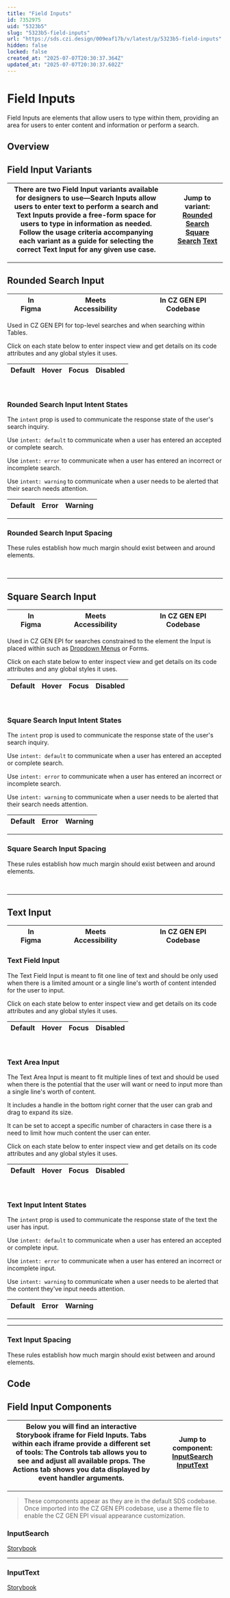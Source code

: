 ```yaml
---
title: "Field Inputs"
id: 7352975
uid: "5323b5"
slug: "5323b5-field-inputs"
url: "https://sds.czi.design/009eaf17b/v/latest/p/5323b5-field-inputs"
hidden: false
locked: false
created_at: "2025-07-07T20:30:37.364Z"
updated_at: "2025-07-07T20:30:37.602Z"
---
```


# Field Inputs

Field Inputs are elements that allow users to type within them, providing an area for users to enter content and information or perform a search.

## Overview

## Field Input Variants

| There are two Field Input variants available for designers to use—Search Inputs allow users to enter text to perform a search and Text Inputs provide a free-form space for users to type in information as needed.  Follow the usage criteria accompanying each variant as a guide for selecting the correct Text Input for any given use case. |   | **Jump to variant:** [Rounded Search](https://sds.czi.design/009eaf17b/v/0/p/5323b5-field-inputs/t/81abad) [Square Search](https://sds.czi.design/009eaf17b/v/0/p/5323b5-field-inputs/t/68a398) [Text](https://sds.czi.design/009eaf17b/v/0/p/5323b5-field-inputs/t/27cbb0) |
| --- | --- | --- |

---

## Rounded Search Input

|  | In Figma |   |  | Meets Accessibility |   |  |  In CZ GEN EPI Codebase |
| --- | --- | --- | --- | --- | --- | --- | --- |

Used in CZ GEN EPI for top-level searches and when searching within Tables.

Click on each state below to enter inspect view and get details on its code attributes and any global styles it uses.

| **Default** | **Hover** | **Focus** | **Disabled** |
| --- | --- | --- | --- |

 

### Rounded Search Input Intent States

The `intent` prop is used to communicate the response state of the user's search inquiry.

Use `intent: default` to communicate when a user has entered an accepted or complete search.

Use `intent: error` to communicate when a user has entered an incorrect or incomplete search.

Use `intent: warning` to communicate when a user needs to be alerted that their search needs attention.

| **Default** | **Error** | **Warning** |
| --- | --- | --- |

---

### Rounded Search Input Spacing

These rules establish how much margin should exist between and around elements.

 

---

## Square Search Input

|  | In Figma |   |  | Meets Accessibility |   |  |  In CZ GEN EPI Codebase |
| --- | --- | --- | --- | --- | --- | --- | --- |

Used in CZ GEN EPI for searches constrained to the element the Input is placed within such as [Dropdown Menus](https://sds.czi.design/009eaf17b/p/2157fe) or Forms.

Click on each state below to enter inspect view and get details on its code attributes and any global styles it uses.

| **Default** | **Hover** | **Focus** | **Disabled** |
| --- | --- | --- | --- |

 

### Square Search Input Intent States

The `intent` prop is used to communicate the response state of the user's search inquiry.

Use `intent: default` to communicate when a user has entered an accepted or complete search.

Use `intent: error` to communicate when a user has entered an incorrect or incomplete search.

Use `intent: warning` to communicate when a user needs to be alerted that their search needs attention.

| **Default** | **Error** | **Warning** |
| --- | --- | --- |

---

### Square Search Input Spacing

These rules establish how much margin should exist between and around elements.

 

---

## Text Input

|  | In Figma |   |  | Meets Accessibility |   |  | In CZ GEN EPI Codebase |
| --- | --- | --- | --- | --- | --- | --- | --- |

### Text Field Input

The Text Field Input is meant to fit one line of text and should be only used when there is a limited amount or a single line's worth of content intended for the user to input.

Click on each state below to enter inspect view and get details on its code attributes and any global styles it uses.

| **Default** | **Hover** | **Focus** | **Disabled** |
| --- | --- | --- | --- |

 

### Text Area Input

The Text Area Input is meant to fit multiple lines of text and should be used when there is the potential that the user will want or need to input more than a single line's worth of content.

It includes a handle in the bottom right corner that the user can grab and drag to expand its size.

It can be set to accept a specific number of characters in case there is a need to limit how much content the user can enter.

Click on each state below to enter inspect view and get details on its code attributes and any global styles it uses.

| **Default** | **Hover** | **Focus** | **Disabled** |
| --- | --- | --- | --- |

 

### Text Input Intent States

The `intent` prop is used to communicate the response state of the text the user has input.

Use `intent: default` to communicate when a user has entered an accepted or complete input.

Use `intent: error` to communicate when a user has entered an incorrect or incomplete input.

Use `intent: warning` to communicate when a user needs to be alerted that the content they've input needs attention.

| **Default** | **Error** | **Warning** |
| --- | --- | --- |

---

---

### Text Input Spacing

These rules establish how much margin should exist between and around elements.

## Code

## Field Input Components

| Below you will find an interactive Storybook iframe for Field Inputs.  Tabs within each iframe provide a different set of tools: The Controls tab allows you to see and adjust all available props. The Actions tab shows you data displayed by event handler arguments. |   | **Jump to component:** [InputSearch](https://sds.czi.design/009eaf17b/v/0/p/5323b5-field-inputs/t/057e1a) [InputText](https://sds.czi.design/009eaf17b/v/0/p/5323b5-field-inputs/t/726747) |
| --- | --- | --- |

---

>These components appear as they are in the default SDS codebase. Once imported into the CZ GEN EPI codebase, use a theme file to enable the CZ GEN EPI visual appearance customization.

### InputSearch

[Storybook](https://chanzuckerberg.github.io/sci-components/?path=/story/inputs-inputsearch--default)

---

### InputText

[Storybook](https://chanzuckerberg.github.io/sci-components/?path=/story/inputs-inputtext--default)

